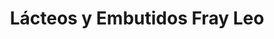 ---
title: "Lácteos y Embutidos Fray Leo"
url: /fraijanes/lacteos-y-embutidos-fray-leo/
shop: Milch
---